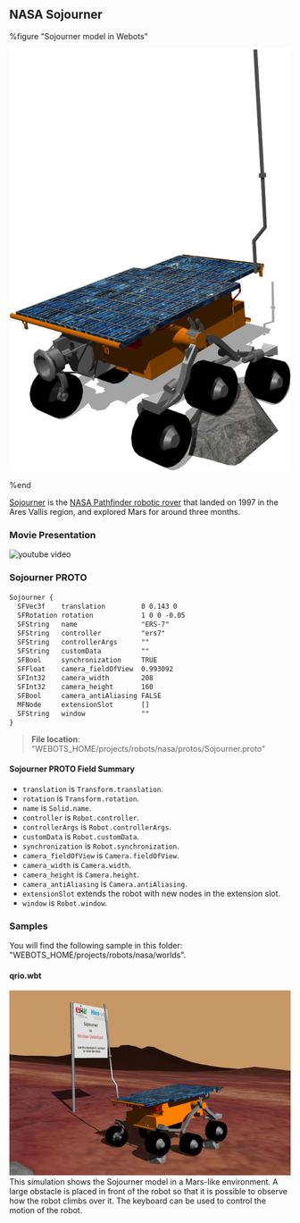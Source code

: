 ## NASA Sojourner

%figure "Sojourner model in Webots"

![model.png](images/robots/sojourner/model.png)

%end

[Sojourner](https://en.wikipedia.org/wiki/Sojourner_(rover)) is the [NASA Pathfinder robotic rover](https://www.nasa.gov/mission_pages/mars-pathfinder) that landed on 1997 in the Ares Vallis region, and explored Mars for around three months.

### Movie Presentation

![youtube video](https://www.youtube.com/watch?v=_9d_vukS0Qg)

### Sojourner PROTO

```
Sojourner {
  SFVec3f    translation         0 0.143 0
  SFRotation rotation            1 0 0 -0.05
  SFString   name                "ERS-7"
  SFString   controller          "ers7"
  SFString   controllerArgs      ""
  SFString   customData          ""
  SFBool     synchronization     TRUE
  SFFloat    camera_fieldOfView  0.993092
  SFInt32    camera_width        208
  SFInt32    camera_height       160
  SFBool     camera_antiAliasing FALSE
  MFNode     extensionSlot       []
  SFString   window              ""
}
```

> **File location**: "WEBOTS\_HOME/projects/robots/nasa/protos/Sojourner.proto"

#### Sojourner PROTO Field Summary

- `translation` is `Transform.translation`.
- `rotation` is `Transform.rotation`.
- `name` is `Solid.name`.
- `controller` is `Robot.controller`.
- `controllerArgs` is `Robot.controllerArgs`.
- `customData` is `Robot.customData`.
- `synchronization` is `Robot.synchronization`.
- `camera_fieldOfView` is `Camera.fieldOfView`.
- `camera_width` is `Camera.width`.
- `camera_height` is `Camera.height`.
- `camera_antiAliasing` is `Camera.antiAliasing`.
- `extensionSlot` extends the robot with new nodes in the extension slot.
- `window` is `Robot.window`.

### Samples

You will find the following sample in this folder: "WEBOTS\_HOME/projects/robots/nasa/worlds".

#### qrio.wbt

![sojourner.wbt.png](images/robots/sojourner/sojourner.wbt.png) This simulation shows the Sojourner model in a Mars-like environment.
A large obstacle is placed in front of the robot so that it is possible to observe how the robot climbs over it.
The keyboard can be used to control the motion of the robot.
